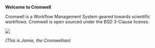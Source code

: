 **Welcome to Cromwell**

Cromwell is a Workflow Management System geared towards scientific workflows. Cromwell is open sourced under the BSD 3-Clause license.

![](https://us.v-cdn.net/5019796/uploads/FileUpload/63/29e34d502031fc9f0114aadb394337.png)

*(This is Jamie, the Cromwellian)*